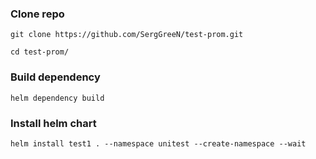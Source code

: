 ### Clone repo

```
git clone https://github.com/SergGreeN/test-prom.git
```

```
cd test-prom/
```

### Build dependency

```
helm dependency build
```

### Install helm chart

```
helm install test1 . --namespace unitest --create-namespace --wait
```

